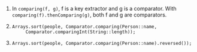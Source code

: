 1. In `comparing(f, g)`, f is a key extractor and g is a comparator. With `comparing(f).thenComparing(g)`, both f and g are comparators. 

2. ```
   Arrays.sort(people, Comparator.comparing(Person::name, 
        Comparator.comparingInt(String::length));
   ```
   
3. ```
   Arrays.sort(people, Comparator.comparing(Person::name).reversed());
   ```

